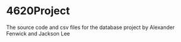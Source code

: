 # 4620Project
The source code and csv files for the database project by Alexander Fenwick and Jackson Lee
